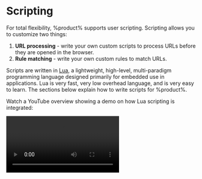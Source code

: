 # Scripting

For total flexibility, %product% supports user scripting. Scripting allows you to customize two things:

1. **URL processing** - write your own custom scripts to process URLs before they are opened in the browser.
2. **Rule matching** - write your own custom rules to match URLs.

Scripts are written in [Lua](https://www.lua.org/), a lightweight, high-level, multi-paradigm programming language designed primarily for embedded use in applications. Lua is very fast, very low overhead language, and is very easy to learn. The sections below explain how to write scripts for %product%.

Watch a YouTube overview showing a demo on how Lua scripting is integrated:

<video src="https://youtu.be/15Uf8DsL6VU" preview-src="script-video-preview.png"/>

To write and test scripts, you should first open the Script editor from the **Tools** menu:

![](script-start.png)

## URL processing

Let's write a simple pipeline step that checks that if the URL starts with `https://meet.google.com/` it will append `authuser=1` to the query string. This is useful if you have multiple Google accounts and want to force a specific account to be used. Here is the Lua code for this functionality:

```
function ppl_gmeet()
    if string.find(p.url, "https://meet.google.com/") == 1 then
        return p.url .. "?authuser=1"
    end
    return p.url
end
```

The function `ppl_gmeet` is called by %product% for every URL that is about to be opened, after all the other built-in steps like unshortening, unwrapping, and substitutions.

This is how the function works:

1. It checks if the URL starts with `https://meet.google.com/` by using `string.find` function against `p.url` variable.
2. If it does, it appends `authuser=1` to the query string.
3. It returns the modified URL.
4. If the URL does not start with `https://meet.google.com/`, it returns the URL as is.

To use this script in %product%:

1. Paste the script into the "Lua script" editor.
2. Press "Save" to save the script.
3. Select the function name to run from the dropdown list. At this point you should have only one function, `ppl_gmeet`.
4. Type a URL to test, for instance `https://meet.google.com/mtg/`.
5. Press "Run".
6. The result will be displayed in the "Terminal" section.

![](script-fn1.png)

### The value of `p`

The `p` variable is always available from any function, and contains the following fields:

- `url` - the URL that is being processed.
- `wt` - the title of the window that is being processed.
- `pn` - the process name of the window that is being processed.

The variable `p` is read-only, and any modifications are ignored.

## Rule matching

Let's write a simple rule that matches any URL that starts with  `https://meet.google.com/` **and** is opened from [Slack](https://slack.com/) desktop application.

We already know how to check the first part, but for the second the solutions also simple - if the process name is `slack.exe`. Process name can be retreived from the `p.pn` variable. Here is the Lua code for this functionality:

```
function rule_gmeet_from_slack()
	if string.find(p.url, "https://meet.google.com/") == 1 and string.lower(p.pn) == "slack.exe" then
		return true
    end
	return false
end
```

This is how the function works:

1. It checks if the URL starts with `https://meet.google.com/` by using `string.find` function against `p.url` variable.
2. It checks if the process name is `slack.exe` by using `string.lower` function against `p.pn` variable.
3. If both conditions are met, it returns `true`.
4. If any of the conditions are not met, it returns `false`.

To use this script in %product%:

1. Paste the script into the "Lua script" editor.
2. Press "Save" to save the script.
3. Select the function name to run from the dropdown list. At this point you should have two functions, `ppl_gmeet` and `rule_gmeet_from_slack`.
4. Type a URL to test, for instance `https://meet.google.com/mtg/`.
5. Type process name to test, for instance `slack.exe`. You will notice that switching to a function prefixed with `rule_` will add extra fields for test input.
6. Press "Run".
7. The result will be displayed in the "Terminal" section.


![](script-fn2.png)

You might notice an interesting behavior in the terminal - message "pipeline changed URL to 'https://meet.google.com/?authuser=1'" - this is because the pipeline step `ppl_gmeet` was executed before the rule was checked. This is the expected behavior, as the pipeline steps are executed before the rule matching.

To use this rule in %product%, you need to add it to the rules list. This is done by pressing the "Add" button in the "Rules" section of an appropriate browser or prifile, selecting "Lua script" and then selecting function name in the dropdown list:

<img height="100" src="script-fn2-inrule.png"/>

To test, use [Pipeline debugger](debugger.md) and type a URL that starts with `https://meet.google.com/` and process name `slack.exe`. You will see that the URL goes through the pipeline step `ppl_gmeet`

![](script-fn2-dbg1.png)

and then the rule `rule_gmeet_from_slack` is matched.

![](script-fn2-dbg2.png)

## Printing to the terminal

%product% allows you to print messages to the terminal from the script. This is useful for debugging purposes. To print a message, use the built-in Lua `print` function, and the message will be displayed in the "Terminal" section.



